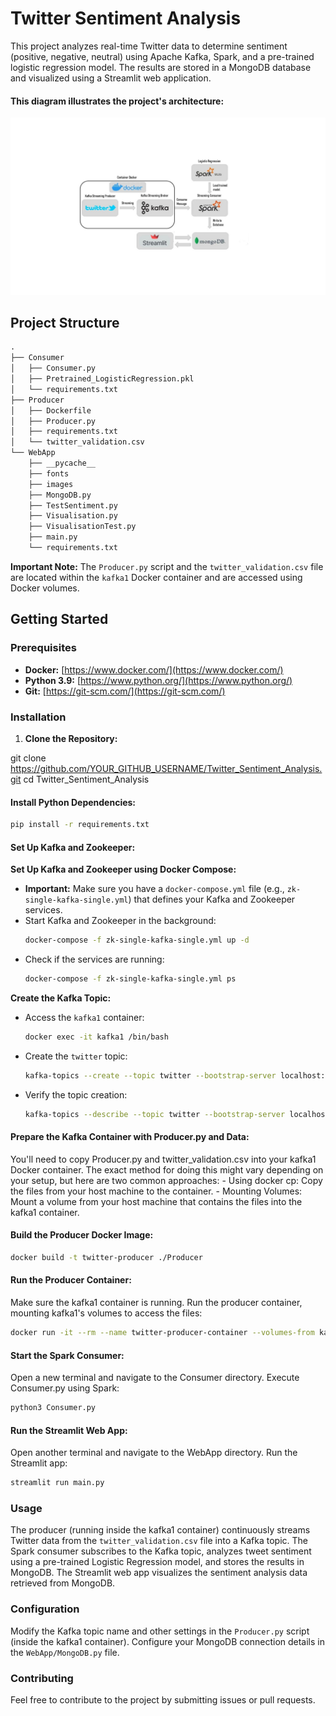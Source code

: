 # Twitter Sentiment Analysis

This project analyzes real-time Twitter data to determine sentiment (positive, negative, neutral) using Apache Kafka, Spark, and a pre-trained logistic regression model. The results are stored in a MongoDB database and visualized using a Streamlit web application.

#### This diagram illustrates the project's architecture:

![Project Architecture](Flow_chart.jpg)
## Project Structure

```markdown
.
├── Consumer
│   ├── Consumer.py
│   ├── Pretrained_LogisticRegression.pkl
│   └── requirements.txt
├── Producer
│   ├── Dockerfile
│   ├── Producer.py
│   ├── requirements.txt
│   └── twitter_validation.csv
└── WebApp
    ├── __pycache__
    ├── fonts
    ├── images
    ├── MongoDB.py
    ├── TestSentiment.py
    ├── Visualisation.py
    ├── VisualisationTest.py
    ├── main.py
    └── requirements.txt

```


**Important Note:** The `Producer.py` script and the `twitter_validation.csv` file are located within the `kafka1` Docker container and are accessed using Docker volumes. 

## Getting Started

### Prerequisites

* **Docker:** [https://www.docker.com/](https://www.docker.com/)
* **Python 3.9:** [https://www.python.org/](https://www.python.org/)
* **Git:** [https://git-scm.com/](https://git-scm.com/)

### Installation

1. **Clone the Repository:**
  
  git clone https://github.com/YOUR_GITHUB_USERNAME/Twitter_Sentiment_Analysis.git
  cd Twitter_Sentiment_Analysis
  
  #### Install Python Dependencies:
  ```bash
  pip install -r requirements.txt
  ```
  
  #### Set Up Kafka and Zookeeper:
  
  **Set Up Kafka and Zookeeper using Docker Compose:**
   * **Important:** Make sure you have a `docker-compose.yml` file (e.g., `zk-single-kafka-single.yml`) that defines your Kafka and Zookeeper services. 
   * Start Kafka and Zookeeper in the background:
     ```bash
     docker-compose -f zk-single-kafka-single.yml up -d
     ```
   * Check if the services are running:
     ```bash
     docker-compose -f zk-single-kafka-single.yml ps
     ```
  **Create the Kafka Topic:**
   * Access the `kafka1` container:
     ```bash
     docker exec -it kafka1 /bin/bash
     ```
   * Create the `twitter` topic: 
     ```bash
     kafka-topics --create --topic twitter --bootstrap-server localhost:9092
     ```
   * Verify the topic creation:
     ```bash
     kafka-topics --describe --topic twitter --bootstrap-server localhost:9092
     ```
  
  #### Prepare the Kafka Container with Producer.py and Data:
   You'll need to copy Producer.py and twitter_validation.csv into your kafka1 Docker container.
   The exact method for doing this might vary depending on your setup, but here are two common approaches:
    - Using docker cp: Copy the files from your host machine to the container.
    - Mounting Volumes: Mount a volume from your host machine that contains the files into the kafka1 container.
  
  #### Build the Producer Docker Image:
  ```bash
  docker build -t twitter-producer ./Producer
  ```
  
  #### Run the Producer Container:
   Make sure the kafka1 container is running.
   Run the producer container, mounting kafka1's volumes to access the files:
  ```bash
  docker run -it --rm --name twitter-producer-container --volumes-from kafka1 twitter-producer
  ```
  
  #### Start the Spark Consumer:
   Open a new terminal and navigate to the Consumer directory.
   Execute Consumer.py using Spark:
  ```bash
  python3 Consumer.py
  ```
 #### Run the Streamlit Web App:
  Open another terminal and navigate to the WebApp directory.
  Run the Streamlit app:
 ```bash
 streamlit run main.py
```
  ### Usage

The producer (running inside the kafka1 container) continuously streams Twitter data from the `twitter_validation.csv` file into a Kafka topic. The Spark consumer subscribes to the Kafka topic, analyzes tweet sentiment using a pre-trained Logistic Regression model, and stores the results in MongoDB. The Streamlit web app visualizes the sentiment analysis data retrieved from MongoDB.

### Configuration

Modify the Kafka topic name and other settings in the `Producer.py` script (inside the kafka1 container). Configure your MongoDB connection details in the `WebApp/MongoDB.py` file.

### Contributing

Feel free to contribute to the project by submitting issues or pull requests.
